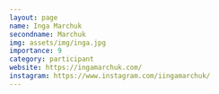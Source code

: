 ```yaml
---
layout: page
name: Inga Marchuk
secondname: Marchuk
img: assets/img/inga.jpg
importance: 9
category: participant
website: https://ingamarchuk.com/
instagram: https://www.instagram.com/iingamarchuk/
---
```

